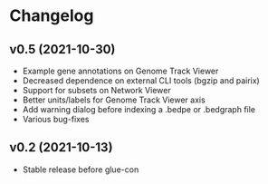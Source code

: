 Changelog
=========

## v0.5 (2021-10-30)
* Example gene annotations on Genome Track Viewer
* Decreased dependence on external CLI tools (bgzip and pairix)
* Support for subsets on Network Viewer
* Better units/labels for Genome Track Viewer axis
* Add warning dialog before indexing a .bedpe or .bedgraph file
* Various bug-fixes

## v0.2 (2021-10-13)
* Stable release before glue-con
